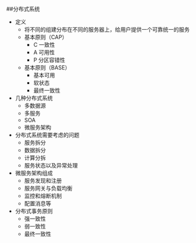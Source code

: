 ##分布式系统
+   定义
    +   将不同的组建分布在不同的服务器上，给用户提供一个可靠统一的服务
    +   基本原则（CAP）
        +   C 一致性
        +   A 可用性
        +   P 分区容错性
    +   基本原则（BASE）
        +   基本可用
        +   软状态
        +   最终一致性
+   几种分布式系统
    +   多数据源
    +   多服务
    +   SOA
    +   微服务架构
+   分布式系统需要考虑的问题
    +   服务拆分
    +   数据拆分
    +   计算分拆
    +   服务状态以及异常处理
+ 微服务架构组成
    +   服务发现和注册
    +   服务网关与负载均衡
    +   监控和熔断机制
    +   配置消息等
+   分布式事务原则
    +   强一致性
    +   弱一致性
    +   最终一致性
    